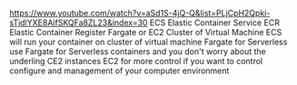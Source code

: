 https://www.youtube.com/watch?v=aSd1S-4jQ-Q&list=PLjCpH2Qpki-sTjdlYXE8AifSKQFa8ZL23&index=30
ECS
  Elastic Container Service
ECR
  Elastic Container Register
Fargate or EC2
Cluster of Virtual Machine
  ECS will run your container on cluster of virtual machine
Fargate for Serverless
  use Fargate for Serverless containers and you don't worry about the underling CE2 instances
EC2 for more control
  if you want to control configure and management of your computer environment

